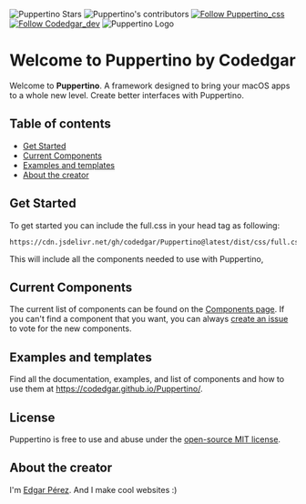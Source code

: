 
![Puppertino Stars](https://img.shields.io/github/stars/codedgar/puppertino?style=for-the-badge) ![Puppertino's contributors](https://img.shields.io/github/contributors/codedgar/puppertino?style=for-the-badge)   [![Follow Puppertino_css](https://img.shields.io/twitter/follow/Puppertino_css?style=for-the-badge)](https://twitter.com/Puppertino_css) [![Follow Codedgar_dev](https://img.shields.io/twitter/follow/codedgar_dev?style=for-the-badge)](https://twitter.com/codedgar_dev)
![Puppertino Logo](https://i.imgur.com/r81X3Yj.png)

# Welcome to Puppertino by Codedgar


Welcome to **Puppertino**. A framework designed to bring your macOS apps to a whole new level. Create better interfaces with Puppertino.

## Table of contents

- [Get Started](#get-started)
- [Current Components](#current-components)
- [Examples and templates](https://codedgar.github.io/Puppertino/examples/)
- [About the creator](#about-the-creator)

## Get Started
To get started you can include the full.css in your head tag as following:

    https://cdn.jsdelivr.net/gh/codedgar/Puppertino@latest/dist/css/full.css
   
This will include all the components needed to use with Puppertino, 

## Current Components

The current list of components can be found on the [Components page](https://codedgar.github.io/Puppertino/examples/). If you can't find a component that you want, you can always [create an issue](https://github.com/codedgar/Puppertino/issues/new/choose) to vote for the new components.

## Examples and templates

Find all the documentation, examples, and list of components and how to use them
at https://codedgar.github.io/Puppertino/.

## License

Puppertino is free to use and abuse under the [open-source MIT license](https://github.com/codedgar/Puppertino/blob/master/LICENSE).

## About the creator

I'm [Edgar Pérez](https://twitter.com/codedgar_dev). And I make cool websites :)